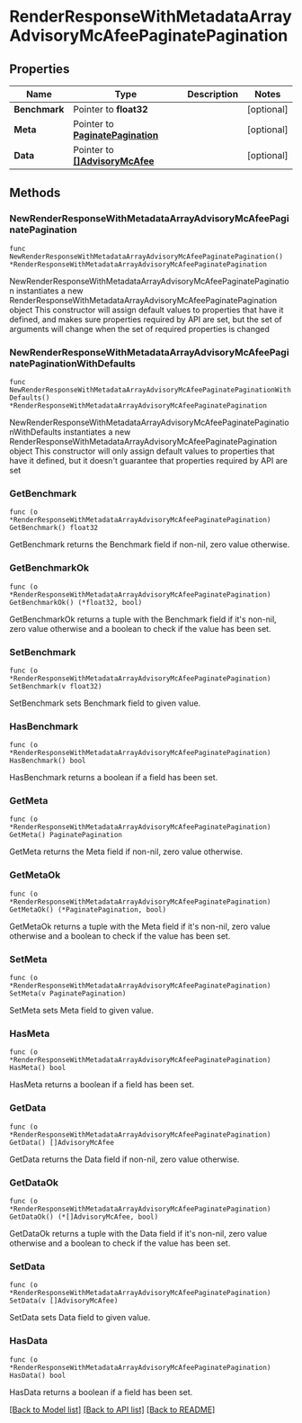 # RenderResponseWithMetadataArrayAdvisoryMcAfeePaginatePagination

## Properties

Name | Type | Description | Notes
------------ | ------------- | ------------- | -------------
**Benchmark** | Pointer to **float32** |  | [optional] 
**Meta** | Pointer to [**PaginatePagination**](PaginatePagination.md) |  | [optional] 
**Data** | Pointer to [**[]AdvisoryMcAfee**](AdvisoryMcAfee.md) |  | [optional] 

## Methods

### NewRenderResponseWithMetadataArrayAdvisoryMcAfeePaginatePagination

`func NewRenderResponseWithMetadataArrayAdvisoryMcAfeePaginatePagination() *RenderResponseWithMetadataArrayAdvisoryMcAfeePaginatePagination`

NewRenderResponseWithMetadataArrayAdvisoryMcAfeePaginatePagination instantiates a new RenderResponseWithMetadataArrayAdvisoryMcAfeePaginatePagination object
This constructor will assign default values to properties that have it defined,
and makes sure properties required by API are set, but the set of arguments
will change when the set of required properties is changed

### NewRenderResponseWithMetadataArrayAdvisoryMcAfeePaginatePaginationWithDefaults

`func NewRenderResponseWithMetadataArrayAdvisoryMcAfeePaginatePaginationWithDefaults() *RenderResponseWithMetadataArrayAdvisoryMcAfeePaginatePagination`

NewRenderResponseWithMetadataArrayAdvisoryMcAfeePaginatePaginationWithDefaults instantiates a new RenderResponseWithMetadataArrayAdvisoryMcAfeePaginatePagination object
This constructor will only assign default values to properties that have it defined,
but it doesn't guarantee that properties required by API are set

### GetBenchmark

`func (o *RenderResponseWithMetadataArrayAdvisoryMcAfeePaginatePagination) GetBenchmark() float32`

GetBenchmark returns the Benchmark field if non-nil, zero value otherwise.

### GetBenchmarkOk

`func (o *RenderResponseWithMetadataArrayAdvisoryMcAfeePaginatePagination) GetBenchmarkOk() (*float32, bool)`

GetBenchmarkOk returns a tuple with the Benchmark field if it's non-nil, zero value otherwise
and a boolean to check if the value has been set.

### SetBenchmark

`func (o *RenderResponseWithMetadataArrayAdvisoryMcAfeePaginatePagination) SetBenchmark(v float32)`

SetBenchmark sets Benchmark field to given value.

### HasBenchmark

`func (o *RenderResponseWithMetadataArrayAdvisoryMcAfeePaginatePagination) HasBenchmark() bool`

HasBenchmark returns a boolean if a field has been set.

### GetMeta

`func (o *RenderResponseWithMetadataArrayAdvisoryMcAfeePaginatePagination) GetMeta() PaginatePagination`

GetMeta returns the Meta field if non-nil, zero value otherwise.

### GetMetaOk

`func (o *RenderResponseWithMetadataArrayAdvisoryMcAfeePaginatePagination) GetMetaOk() (*PaginatePagination, bool)`

GetMetaOk returns a tuple with the Meta field if it's non-nil, zero value otherwise
and a boolean to check if the value has been set.

### SetMeta

`func (o *RenderResponseWithMetadataArrayAdvisoryMcAfeePaginatePagination) SetMeta(v PaginatePagination)`

SetMeta sets Meta field to given value.

### HasMeta

`func (o *RenderResponseWithMetadataArrayAdvisoryMcAfeePaginatePagination) HasMeta() bool`

HasMeta returns a boolean if a field has been set.

### GetData

`func (o *RenderResponseWithMetadataArrayAdvisoryMcAfeePaginatePagination) GetData() []AdvisoryMcAfee`

GetData returns the Data field if non-nil, zero value otherwise.

### GetDataOk

`func (o *RenderResponseWithMetadataArrayAdvisoryMcAfeePaginatePagination) GetDataOk() (*[]AdvisoryMcAfee, bool)`

GetDataOk returns a tuple with the Data field if it's non-nil, zero value otherwise
and a boolean to check if the value has been set.

### SetData

`func (o *RenderResponseWithMetadataArrayAdvisoryMcAfeePaginatePagination) SetData(v []AdvisoryMcAfee)`

SetData sets Data field to given value.

### HasData

`func (o *RenderResponseWithMetadataArrayAdvisoryMcAfeePaginatePagination) HasData() bool`

HasData returns a boolean if a field has been set.


[[Back to Model list]](../README.md#documentation-for-models) [[Back to API list]](../README.md#documentation-for-api-endpoints) [[Back to README]](../README.md)


